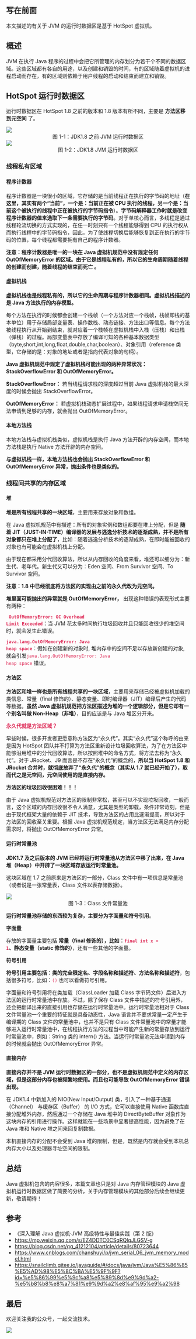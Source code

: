 ## 写在前面

本文描述的有关于 JVM 的运行时数据区是基于 HotSpot 虚拟机。

## 概述

JVM 在执行 Java 程序的过程中会把它所管理的内存划分为若干个不同的数据区域。这些区域都有各自的用途，以及创建和销毁的时间，有的区域随着虚拟机的进程启动而存在，有的区域则依赖于用户线程的启动和结束而建立和销毁。

## HotSpot 运行时数据区

运行时数据区在 HotSpot 1.8 之前的版本和 1.8 版本有所不同，主要是 **方法区移到元空间** 了。

<div style="align:center">
<img src="https://img2020.cnblogs.com/blog/1326851/202004/1326851-20200407180551559-1202824995.png"/>
</div>

<center>图 1-1：JDK1.8 之前 JVM 运行时数据区</center>

<div style="align:center">
<img src="https://img2020.cnblogs.com/blog/1326851/202004/1326851-20200407180645558-969822820.png"/>
</div>

<center>图 1-2：JDK1.8 JVM 运行时数据区</center>

### 线程私有区域

#### 程序计数器

程序计数器是一块很小的区域，它存储的是当前线程正在执行的字节码的地址（**在这里，其实有两个“当前”，一个是：当前正在被 CPU 执行的线程，另一个是：当前这个被执行的线程中正在被执行的字节码指令**）。**字节码解释器工作时就是改变程序计数器的值来选取下一条需要执行的字节码**。对于单核心而言，多线程是通过线程轮流切换的方式实现的，在任一时刻只有一个线程能够得到 CPU 的执行权从而执行线程中的字节码指令，因此，为了使线程切换后能够恢复到正在执行的字节码的位置，每个线程都需要拥有自己的程序计数器。

**注意：程序计数器是唯一的一块在 Java 虚拟机规范中没有规定任何 OutOfMemoryError 的区域。由于它是线程私有的，所以它的生命周期随着线程的创建而创建，随着线程的结束而死亡 。**

#### 虚拟机栈

**虚拟机栈也是线程私有的，所以它的生命周期与程序计数器相同。虚拟机栈描述的是 Java 方法执行的内存模型。**

每个方法在执行的时候都会创建一个栈帧（一个方法对应一个栈帧，栈帧即栈的基本单位）用于存储局部变量表、操作数栈、动态链接、方法出口等信息。每个方法被线程执行从开始到结束，就对应着一个栈帧在虚拟机栈中入栈（压栈）和出栈（弹栈）的过程。局部变量表中存放了编译可知的各种基本数据类型（byte,short,int,long,float,double,char,boolean）、对象引用（reference 类型，它存储的是：对象的地址或者是指向代表对象的句柄）。

**Java 虚拟机规范中规定了虚拟机栈可能出现的两种异常状况：StackOverflowError 和 OutOfMemoryError。**

**StackOverflowError：** 若当线程请求栈的深度超过当前 Java 虚拟机栈的最大深度的时候会抛出 StackOverflowError。

**OutOfMemoryError：** 若虚拟机栈动态扩展过程中，如果线程请求申请栈空间无法申请到足够的内存，就会抛出 OutOfMemoryError。

#### 本地方法栈

本地方法栈与虚拟机栈类似，虚拟机栈是执行 Java 方法开辟的内存空间，而本地方法栈是执行 Native 方法开辟的内存空间。

**与虚拟机栈一样，本地方法栈也会抛出 StackOverflowError 和 OutOfMemoryError 异常，抛出条件也是类似的。**

### 线程间共享的内存区域

#### 堆

**堆是所有线程共享的一块区域**，主要用来存放对象和数组。

在 Java 虚拟机规范中有描述：所有的对象实例和数组都要在堆上分配，但是 **随着 JIT（JUST-IN-TIME）编译器的发展与逃逸分析技术的逐渐成熟，并不是所有对象都只在堆上分配了**，比如：随着逃逸分析技术的逐渐成熟，在即时能被回收的对象也有可能会在虚拟机栈上分配。

由于现在都采用分代回收算法，所以从内存回收的角度来看，堆还可以细分为：新生代、老年代。新生代又可以分为：Eden 空间、From Survivor 空间、To Survivor 空间。

**注意：1.8 中已经彻底将方法区的实现由之前的永久代改为元空间。**

**堆里面可能抛出的异常就是 OutOfMemoryError，** 出现这种错误的表现形式主要有两种：

<code> **<font color="#de2c58">OutOfMemoryError: GC Overhead Limit Exceeded</font>**</code>：当 JVM 花太多时间执行垃圾回收并且只能回收很少的堆空间时，就会发生此错误。

<code>**<font color="#de2c58">java.lang.OutOfMemoryError: Java heap space</font>**</code>：假如在创建新的对象时, 堆内存中的空间不足以存放新创建的对象, 就会引发<code><font color="#de2c58">java.lang.OutOfMemoryError: Java heap space</font></code> 错误。

#### 方法区

**方法区和堆一样也是所有线程共享的一块区域**，主要用来存储已经被虚拟机加载的类信息、常量（final 修饰的）、静态变量、即时编译器（JIT）编译后产生的代码等数据。**虽然 Java 虚拟机规范把方法区描述为堆的一个逻辑部分，但是它却有一个别名叫做 Non-Heap（非堆）**，目的应该是与 Java 堆区分开来。

**<font color="#de2c58">永久代就是方法区域？</font>**

早些时候，很多开发者更愿意称方法区为“永久代”。其实“永久代”这个称呼的由来是因为 HotSpot 团队并不打算为方法区重新设计垃圾回收算法，为了在方法区中能够沿用堆中的分代回收算法，所以按照堆中的命名方式，将方法去称为“永久代”。对于 JRocket、J9 而言是不存在“永久代”的概念的，**所以当 HotSpot 1.8 和 JRocket 合并时，就彻底放弃了“永久代”的概念（其实从 1.7 就已经开始了），取而代之是元空间，元空间使用的是直接内存。**

**方法区的垃圾回收很困难！！！**

由于 Java 虚拟机规范对方法区的限制非常松，甚至可以不实现垃圾回收，一般而言，这个区域的内存回收很不令人满意，尤其是类型的卸载，条件非常苛刻，但是由于现代框架大量的依赖于 JIT 技术，导致方法区的占用比逐渐提高，所以对于方法区的回收至关重要。根据 Java 虚拟机规范规定，当方法区无法满足内存分配需求时，将抛出 OutOfMemoryError 异常。

#### 运行时常量池

**JDK1.7 及之后版本的 JVM 已经将运行时常量池从方法区中移了出来，在 Java 堆（Heap）中开辟了一块区域存放运行时常量池。**

这块区域在 1.7 之前原来是方法区的一部分，Class 文件中有一项信息是常量池（或者说是一张常量表，Class 文件以表存储数据）。

<div style="align:center">
<img src="https://img2020.cnblogs.com/blog/1326851/202004/1326851-20200407180747692-1963254778.png"/>
</div>

<center>图 1-3：Class 文件常量池</center>

**运行时常量池存储的东西较为复杂，主要分为字面量和符号引用**。

**字面量**

存放的字面量主要包括 **常量（final 修饰的），比如：<code><font color="#de2c58">final int x = 1</font></code>、静态变量（static 修饰的）**，还有一些其他的字面量。

**符号引用**

**符号引用主要包括：类的完全限定名、字段名称和描述符、方法名称和描述符**，包括很多符号，比如：<code><font color="#de2c58">()</font></code> 也可以看做符号引用。

字面量和符号引用将在类加载（ClassLoader 加载 Class 字节码文件）后进入方法区的运行时常量池中存放。不过，除了保存 Class 文件中描述的符号引用外，还会把翻译出来的直接引用也存储在运行时常量池中。运行时常量池相对于 Class 文件常量池一个重要的特征就是具备动态性，Java 语言并不要求常量一定产生于编译期的 Class 文件的常量池中，也并不是只有 Class 文件常量池中的常量才能够进入运行时常量池中，在线程执行方法的过程当中可能产生新的常量存放到运行时常量池中，例如：String 类的 intern() 方法。当运行时常量池无法申请到内存的时候就会抛出 OutOfMemoryError 异常。

#### 直接内存

**直接内存并不是 JVM 运行时数据区的一部分，也不是虚拟机规范中定义的内存区域，但是这部分内存也被频繁地使用。而且也可能导致 OutOfMemoryError 错误出现。**

在 JDK1.4 中新加入的 NIO(New Input/Output) 类，引入了一种基于通道（Channel） 与缓存区（Buffer） 的 I/O 方式，它可以直接使用 Native 函数库直接分配堆外内存，然后通过一个存储在 Java 堆中的 DirectByteBuffer 对象作为这块内存的引用进行操作。这样就能在一些场景中显著提高性能，因为避免了在 Java 堆和 Native 堆之间来回复制数据。

本机直接内存的分配不会受到 Java 堆的限制，但是，既然是内存就会受到本机总内存大小以及处理器寻址空间的限制。

## 总结

Java 虚拟机包含的内容很多，本篇文章也只是对 Java 内存管理模块的 Java 虚拟机运行时数据区做了简要的分析，关于内存管理模块的其他部分后续会继续更新，敬请期待！

## 参考

+ 《深入理解 Java 虚拟机·JVM 高级特性与最佳实践（第 2 版》
+ https://mp.weixin.qq.com/s/EZ4DDTC0CSqRQlqJLGSV-g
+ https://blog.csdn.net/qq_41212104/article/details/80723644
+ https://www.cnblogs.com/chanshuyi/p/jvm_serial_06_jvm_memory_model.html
+ https://snailclimb.gitee.io/javaguide/#/docs/java/jvm/Java%E5%86%85%E5%AD%98%E5%8C%BA%E5%9F%9F?id=%e5%86%99%e5%9c%a8%e5%89%8d%e9%9d%a2-%e5%b8%b8%e8%a7%81%e9%9d%a2%e8%af%95%e9%a2%98

## 最后

欢迎关注我的公众号，一起交流技术。

<div style="align:center">
<img src="https://img2020.cnblogs.com/blog/1326851/202003/1326851-20200307235900287-613114059.png"/>
</div>

